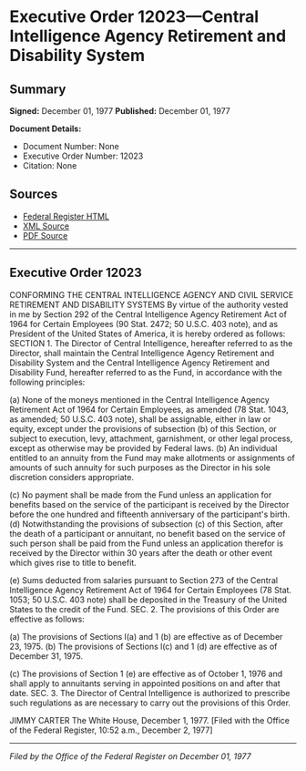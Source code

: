 # Executive Order 12023—Central Intelligence Agency Retirement and Disability System

## Summary

**Signed:** December 01, 1977
**Published:** December 01, 1977

**Document Details:**
- Document Number: None
- Executive Order Number: 12023
- Citation: None

## Sources
- [Federal Register HTML](https://www.presidency.ucsb.edu/documents/executive-order-12023-central-intelligence-agency-retirement-and-disability-system)
- [XML Source](None)
- [PDF Source](None)

---

## Executive Order 12023

CONFORMING THE CENTRAL INTELLIGENCE AGENCY AND CIVIL SERVICE RETIREMENT
AND DISABILITY SYSTEMS
By virtue of the authority vested in me by Section 292 of the Central Intelligence Agency Retirement Act of 1964 for Certain Employees (90 Stat. 2472; 50 U.S.C. 403 note), and as President of the United States of America, it is hereby ordered as follows:
SECTION 1. The Director of Central Intelligence, hereafter referred to as the Director, shall maintain the Central Intelligence Agency Retirement and Disability System and the Central Intelligence Agency Retirement and Disability Fund, hereafter referred to as the Fund, in accordance with the following principles:

(a) None of the moneys mentioned in the Central Intelligence Agency Retirement Act of 1964 for Certain Employees, as amended (78 Stat. 1043, as amended; 50 U.S.C. 403 note), shall be assignable, either in law or equity, except under the provisions of subsection (b) of this Section, or subject to execution, levy, attachment, garnishment, or other legal process, except as otherwise may be provided by Federal laws.
(b) An individual entitled to an annuity from the Fund may make allotments or assignments of amounts of such annuity for such purposes as the Director in his sole discretion considers appropriate.

(c) No payment shall be made from the Fund unless an application for benefits based on the service of the participant is received by the Director before the one hundred and fifteenth anniversary of the participant's birth.
(d) Notwithstanding the provisions of subsection (c) of this Section, after the death of a participant or annuitant, no benefit based on the service of such person shall be paid from the Fund unless an application therefor is received by the Director within 30 years after the death or other event which gives rise to title to benefit.

(e) Sums deducted from salaries pursuant to Section 273 of the Central Intelligence Agency Retirement Act of 1964 for Certain Employees (78 Stat. 1053; 50 U.S.C. 403 note) shall be deposited in the Treasury of the United States to the credit of the Fund.
SEC. 2. The provisions of this Order are effective as follows:

(a) The provisions of Sections l(a) and 1 (b) are effective as of December 23, 1975.
(b) The provisions of Sections l(c) and 1 (d) are effective as of December 31, 1975.

(c) The provisions of Section 1 (e) are effective as of October 1, 1976 and shall apply to annuitants serving in appointed positions on and after that date.
SEC. 3. The Director of Central Intelligence is authorized to prescribe such regulations as are necessary to carry out the provisions of this Order.

JIMMY CARTER
The White House,
December 1, 1977.
[Filed with the Office of the Federal Register, 10:52 a.m., December 2, 1977]

---

*Filed by the Office of the Federal Register on December 01, 1977*
